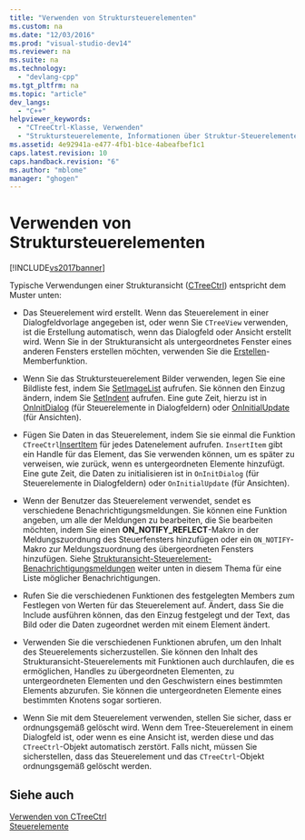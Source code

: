 ```yaml
---
title: "Verwenden von Struktursteuerelementen"
ms.custom: na
ms.date: "12/03/2016"
ms.prod: "visual-studio-dev14"
ms.reviewer: na
ms.suite: na
ms.technology: 
  - "devlang-cpp"
ms.tgt_pltfrm: na
ms.topic: "article"
dev_langs: 
  - "C++"
helpviewer_keywords: 
  - "CTreeCtrl-Klasse, Verwenden"
  - "Struktursteuerelemente, Informationen über Struktur-Steuerelemente"
ms.assetid: 4e92941a-e477-4fb1-b1ce-4abeafbef1c1
caps.latest.revision: 10
caps.handback.revision: "6"
ms.author: "mblome"
manager: "ghogen"
---
```

# Verwenden von Struktursteuerelementen
[!INCLUDE[vs2017banner](../assembler/inline/includes/vs2017banner.md)]

Typische Verwendungen einer Strukturansicht \([CTreeCtrl](../mfc/reference/ctreectrl-class.md)\) entspricht dem Muster unten:  
  
-   Das Steuerelement wird erstellt.  Wenn das Steuerelement in einer Dialogfeldvorlage angegeben ist, oder wenn Sie `CTreeView` verwenden, ist die Erstellung automatisch, wenn das Dialogfeld oder Ansicht erstellt wird.  Wenn Sie in der Strukturansicht als untergeordnetes Fenster eines anderen Fensters erstellen möchten, verwenden Sie die [Erstellen](../Topic/CTreeCtrl::Create.md)\-Memberfunktion.  
  
-   Wenn Sie das Struktursteuerelement Bilder verwenden, legen Sie eine Bildliste fest, indem Sie [SetImageList](../Topic/CTreeCtrl::SetImageList.md) aufrufen.  Sie können den Einzug ändern, indem Sie [SetIndent](../Topic/CTreeCtrl::SetIndent.md) aufrufen.  Eine gute Zeit, hierzu ist in [OnInitDialog](../Topic/CDialog::OnInitDialog.md) \(für Steuerelemente in Dialogfeldern\) oder [OnInitialUpdate](../Topic/CView::OnInitialUpdate.md) \(für Ansichten\).  
  
-   Fügen Sie Daten in das Steuerelement, indem Sie sie einmal die Funktion `CTreeCtrl`[InsertItem](../Topic/CTreeCtrl::InsertItem.md) für jedes Datenelement aufrufen.  `InsertItem` gibt ein Handle für das Element, das Sie verwenden können, um es später zu verweisen, wie zurück, wenn es untergeordneten Elemente hinzufügt.  Eine gute Zeit, die Daten zu initialisieren ist in `OnInitDialog` \(für Steuerelemente in Dialogfeldern\) oder `OnInitialUpdate` \(für Ansichten\).  
  
-   Wenn der Benutzer das Steuerelement verwendet, sendet es verschiedene Benachrichtigungsmeldungen.  Sie können eine Funktion angeben, um alle der Meldungen zu bearbeiten, die Sie bearbeiten möchten, indem Sie einen **ON\_NOTIFY\_REFLECT**\-Makro in der Meldungszuordnung des Steuerfensters hinzufügen oder ein `ON_NOTIFY`\-Makro zur Meldungszuordnung des übergeordneten Fensters hinzufügen.  Siehe [Strukturansicht\-Steuerelement\-Benachrichtigungsmeldungen](../mfc/tree-control-notification-messages.md) weiter unten in diesem Thema für eine Liste möglicher Benachrichtigungen.  
  
-   Rufen Sie die verschiedenen Funktionen des festgelegten Members zum Festlegen von Werten für das Steuerelement auf.  Ändert, dass Sie die Include ausführen können, das den Einzug festgelegt und der Text, das Bild oder die Daten zugeordnet werden mit einem Element ändert.  
  
-   Verwenden Sie die verschiedenen Funktionen abrufen, um den Inhalt des Steuerelements sicherzustellen.  Sie können den Inhalt des Strukturansicht\-Steuerelements mit Funktionen auch durchlaufen, die es ermöglichen, Handles zu übergeordneten Elementen, zu untergeordneten Elementen und den Geschwistern eines bestimmten Elements abzurufen.  Sie können die untergeordneten Elemente eines bestimmten Knotens sogar sortieren.  
  
-   Wenn Sie mit dem Steuerelement verwenden, stellen Sie sicher, dass er ordnungsgemäß gelöscht wird.  Wenn dem Tree\-Steuerelement in einem Dialogfeld ist, oder wenn es eine Ansicht ist, werden diese und das `CTreeCtrl`\-Objekt automatisch zerstört.  Falls nicht, müssen Sie sicherstellen, dass das Steuerelement und das `CTreeCtrl`\-Objekt ordnungsgemäß gelöscht werden.  
  
## Siehe auch  
 [Verwenden von CTreeCtrl](../mfc/using-ctreectrl.md)   
 [Steuerelemente](../mfc/controls-mfc.md)